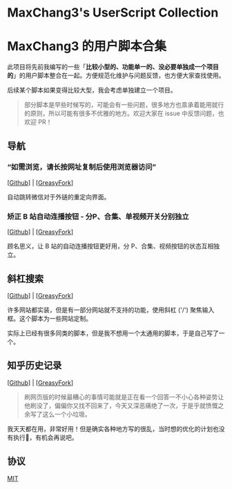 # MaxChang3's UserScript Collection

# MaxChang3 的用户脚本合集

此项目将先前我编写的一些「**比较小型的、功能单一的、没必要单独成一个项目的**」的用户脚本整合在一起。方便规范化维护与问题反馈，也方便大家查找使用。

后续某个脚本如果变得比较大型，我会考虑单独建立一个项目。

> 部分脚本是早些时候写的，可能会有一些问题，很多地方也禀承着能用就行的原则，所以可能有很多不优雅的地方。欢迎大家在 issue 中反馈问题，也欢迎 PR！

## 导航

### “如需浏览，请长按网址复制后使用浏览器访问” 

[[Github](./anti-wechat-anti-external-links)] | [[GreasyFork](https://greasyfork.org/scripts/406675)]

自动跳转微信对于外链的重定向界面。

### 矫正 B 站自动连播按钮 - 分P、合集、单视频开关分别独立 

[[Github](./correct-next-button/)] | [[GreasyFork](https://greasyfork.org/scripts/451504)]

顾名思义，让 B 站的自动连播按钮更好用，分 P、合集、视频按钮的状态互相独立。

## 斜杠搜索

[[Github](./slash-to-search/)] | [[GreasyFork](https://greasyfork.org/scripts/472986)]

许多网站都实装，但是有一部分网站就不支持的功能，使用斜杠 ('/') 聚焦输入框。这个脚本为一些网站定制。

实际上已经有很多同类的脚本，但是我不想用一个太通用的脚本，于是自己写了一个。

## 知乎历史记录

[[Github](./zhihu-history/)] | [[GreasyFork](https://greasyfork.org/scripts/459852)]

> 刷网页版的时候最糟心的事情可能就是正在看一个回答一不小心各种姿势让他刷没了，偏偏你又找不回来了，今天又深恶痛绝了一次，于是乎就愤慨之余写了这么一个小垃圾。

我天天都在用，非常好用！但是确实各种地方写的很乱，当时想的优化的计划也没有执行🤣，有机会再说吧。

## 协议

[MIT](./LICENSE)
